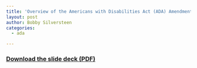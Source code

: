```yaml
---
title: 'Overview of the Americans with Disabilities Act (ADA) Amendments Act of 2008'
layout: post
author: Bobby Silversteen
categories:
  - ada

---
```


### [Download the slide deck (PDF)](/ppt/ADA-Amendments-Act-Powerpoint.ppx)
